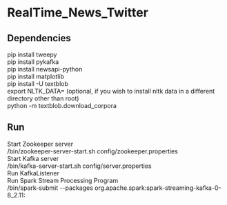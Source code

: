 # RealTime_News_Twitter

## Dependencies
pip install tweepy<br />
pip install pykafka<br />
pip install newsapi-python<br />
pip install matplotlib<br />
pip install -U textblob<br />
export NLTK_DATA=<directory> (optional, if you wish to install nltk data in a different directory other than root)<br />
python -m textblob.download_corpora

## Run
Start Zookeeper server<br />
<Kafka path>/bin/zookeeper-server-start.sh config/zookeeper.properties<br />
Start Kafka server<br />
<Kafka path>/bin/kafka-server-start.sh config/server.properties<br />
Run KafkaListener<br />
Run Spark Stream Processing Program<br />
<Spark path>/bin/spark-submit --packages org.apache.spark:spark-streaming-kafka-0-8_2.11:<Spark version> <program path><br />
